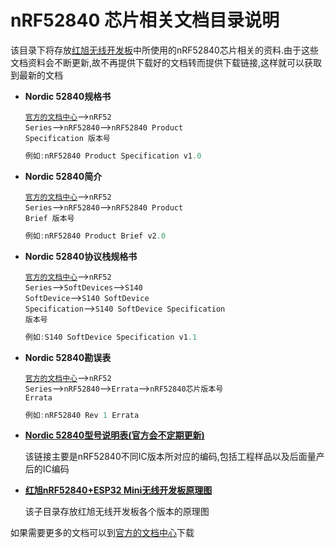 # nRF52840 芯片相关文档目录说明
该目录下将存放[红旭无线开发板](https://shop507575225.taobao.com/index.htm?spm=2013.1.w5002-16973646476.2.56ea1f47dUx4Ha)中所使用的nRF52840芯片相关的资料.由于这些文档资料会不断更新,故不再提供下载好的文档转而提供下载链接,这样就可以获取到最新的文档

- **Nordic 52840规格书**

  <code>[官方的文档中心](http://infocenter.nordicsemi.com/index.jsp)</code>--><code>nRF52 Series</code>--><code>nRF52840</code>--><code>nRF52840 Product Specification 版本号</code>
  ```c
  例如:nRF52840 Product Specification v1.0
  ```

- **Nordic 52840简介**

  <code>[官方的文档中心](http://infocenter.nordicsemi.com/index.jsp)</code>--><code>nRF52 Series</code>--><code>nRF52840</code>--><code>nRF52840 Product Brief 版本号</code>
  ```c
  例如:nRF52840 Product Brief v2.0
  ```
  
- **Nordic 52840协议栈规格书**

  <code>[官方的文档中心](http://infocenter.nordicsemi.com/index.jsp)</code>--><code>nRF52 Series</code>--><code>SoftDevices</code>--><code>S140 SoftDevice</code>--><code>S140 SoftDevice Specification</code>--><code>S140 SoftDevice Specification 版本号</code>
  ```c
  例如:S140 SoftDevice Specification v1.1
  ```

- **Nordic 52840勘误表**

  <code>[官方的文档中心](http://infocenter.nordicsemi.com/index.jsp)</code>--><code>nRF52 Series</code>--><code>nRF52840</code>--><code>Errata</code>--><code>nRF52840芯片版本号 Errata</code>
  ```c
  例如:nRF52840 Rev 1 Errata
  ```

- [**Nordic 52840型号说明表(官方会不定期更新)**](http://infocenter.nordicsemi.com/index.jsp?topic=%2Fcom.nordic.infocenter.nrf52%2Fdita%2Fnrf52%2Fcompatibility_matrix%2FnRF52840_ic_revision_overview.html)

  该链接主要是nRF52840不同IC版本所对应的编码,包括工程样品以及后面量产后的IC编码

- [**红旭nRF52840+ESP32 Mini无线开发板原理图**](https://github.com/xiaolongba/wireless-tech/tree/master/%E7%A1%AC%E4%BB%B6/%E7%BA%A2%E6%97%ADnRF52840%2BESP32%20Mini%E6%97%A0%E7%BA%BF%E5%BC%80%E5%8F%91%E6%9D%BF%E5%8E%9F%E7%90%86%E5%9B%BE)

  该子目录存放红旭无线开发板各个版本的原理图
   
如果需要更多的文档可以到[官方的文档中心](https://infocenter.nordicsemi.com/index.jsp)下载
